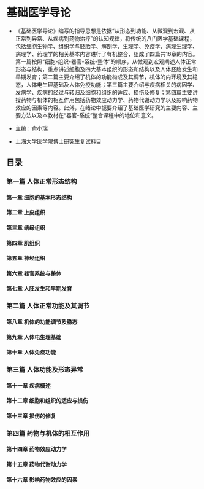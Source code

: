 # 基础医学导论  

- 《基础医学导论》编写的指导思想是依据“从形态到功能、从微观到宏观、从正常到异常、从疾病到药物治疗”的认知规律，将传统的八门医学基础课程，包括细胞生物学、组织学与胚胎学、解剖学、生理学、免疫学、病理生理学、病理学、药理学的相关基本内容进行了有机整合，组成了四篇共16章的内容。第一篇按照“细胞-组织-器官-系统-整体”的顺序，从微观到宏观阐述人体正常形态与结构，重点讲述细胞及四大基本组织的形态和结构以及人体胚胎发生和早期发育；第二篇主要介绍了机体的功能构成及其调节，机体的内环境及其稳态，人体电生理基础及人体免疫功能；第三篇主要介绍与疾病相关的病因学、发病学、疾病的经过与转归及细胞和组织的适应、损伤及修复；第四篇主要讲授药物与机体的相互作用包括药物效应动力学、药物代谢动力学以及影响药物效应的因素等内容。此外，在绪论中扼要介绍了基础医学研究的主要内容、主要方法以及本教材在“器官-系统”整合课程中的地位和意义。

- 主编：俞小瑞

- 上海大学医学院博士研究生复试科目

## 目录  

### 第一篇 人体正常形态结构  

#### 第一章 细胞的基本形态结构

#### 第二章 上皮组织

#### 第三章 结缔组织

#### 第四章 肌组织

#### 第五章 神经组织

#### 第六章 器官系统与整体

#### 第七章 人胚发生和早期发育

### 第二篇 人体正常功能及其调节

#### 第八章 机体的功能调节及稳态

#### 第九章 人体电生理基础

#### 第十章 人体免疫功能

### 第三篇 人体功能及形态异常

#### 第十一章 疾病概述

#### 第十二章 细胞和组织的适应与损伤

#### 第十三章 损伤的修复

### 第四篇 药物与机体的相互作用

#### 第十四章 药物效应动力学

#### 第十五章 药物代谢动力学

#### 第十六章 影响药物效应的因素
